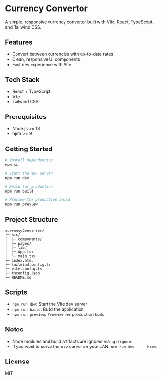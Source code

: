 # Currency Convertor

A simple, responsive currency converter built with Vite, React, TypeScript, and Tailwind CSS.

## Features
- Convert between currencies with up-to-date rates
- Clean, responsive UI components
- Fast dev experience with Vite

## Tech Stack
- React + TypeScript
- Vite
- Tailwind CSS

## Prerequisites
- Node.js >= 18
- npm >= 9

## Getting Started
```bash
# Install dependencies
npm ci

# Start the dev server
npm run dev

# Build for production
npm run build

# Preview the production build
npm run preview
```

## Project Structure
```
currencyConvertor/
├─ src/
│  ├─ components/
│  ├─ pages/
│  ├─ lib/
│  ├─ App.tsx
│  └─ main.tsx
├─ index.html
├─ tailwind.config.ts
├─ vite.config.ts
├─ tsconfig.json
└─ README.md
```

## Scripts
- `npm run dev`: Start the Vite dev server
- `npm run build`: Build the application
- `npm run preview`: Preview the production build

## Notes
- Node modules and build artifacts are ignored via `.gitignore`.
- If you want to serve the dev server on your LAN: `npm run dev -- --host`.

## License
MIT
